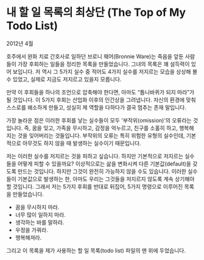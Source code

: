 # 내 할 일 목록의 최상단 (The Top of My Todo List)

2012년 4월

호주에서 완화 치료 간호사로 일하던 브로니 웨어(Bronnie Ware)는 죽음을 앞둔 사람들이 가장 후회하는 일들을 정리한 목록을 만들었습니다. 그녀의 목록은 꽤 설득력이 있어 보입니다. 저 역시 그 5가지 실수 중 적어도 4가지 실수를 저지르는 모습을 상상해 볼 수 있었고, 실제로 지금도 저지르고 있을지 모릅니다.

만약 이 후회들을 하나의 조언으로 압축해야 한다면, 아마도 “톱니바퀴가 되지 마라”가 될 것입니다. 이 5가지 후회는 산업화 이후의 인간상을 그려냅니다. 자신의 환경에 맞춰 스스로를 왜소하게 만들고, 성실히 제 역할을 다하다가 결국 멈추는 존재 말입니다.

가장 놀라운 점은 이러한 후회를 낳는 실수들이 모두 '부작위(omission)'의 오류라는 것입니다. 즉, 꿈을 잊고, 가족을 무시하고, 감정을 억누르고, 친구를 소홀히 하고, 행복해지는 것을 잊어버리는 것들입니다. 부작위의 오류는 특히 위험한 유형의 실수인데, 기본적으로 아무것도 하지 않을 때 발생하는 실수이기 때문입니다.

저는 이러한 실수를 저지르는 것을 피하고 싶습니다. 하지만 기본적으로 저지르는 실수들을 어떻게 피할 수 있을까요? 이상적으로는 삶을 변화시켜 다른 기본값(default)을 갖도록 만드는 것입니다. 하지만 그것이 완전히 가능하지 않을 수도 있습니다. 이러한 실수들이 기본값으로 발생하는 한, 아마도 우리는 그것들을 저지르지 않도록 계속 상기해야 할 것입니다. 그래서 저는 5가지 후회를 반대로 뒤집어, 5가지 명령으로 이루어진 목록을 만들었습니다.

* 꿈을 무시하지 마라.
* 너무 많이 일하지 마라.
* 생각하는 바를 말하라.
* 우정을 가꿔라.
* 행복해져라.

그리고 이 목록을 제가 사용하는 할 일 목록(todo list) 파일의 맨 위에 두었습니다.